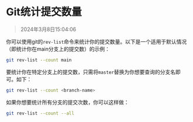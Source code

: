 # Git统计提交数量

> 2024年3月8日15:04:06

你可以使用git的`rev-list`命令来统计你的提交数量。以下是一个适用于默认情况（即统计你在main分支上的提交数）的示例：

```bash
git rev-list --count main
```

要统计你在特定分支上的提交数，只需将`master`替换为你想要查询的分支名即可。如下：

```bash
git rev-list --count <branch-name>
```

如果你想要统计所有分支的提交次数，你可以这样做：

```bash
git rev-list --count --all
```